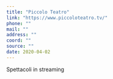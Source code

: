 ```yaml
---
title: "Piccolo Teatro"
link: "https://www.piccoloteatro.tv/"
phone: ""
mail: ""
address: ""
coord: ""
source: ""
date: 2020-04-02
---
```


Spettacoli in streaming
